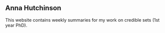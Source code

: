 ## Anna Hutchinson

This website contains weekly summaries for my work on credible sets (1st year PhD).
